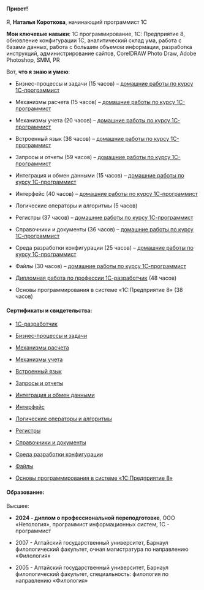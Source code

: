 #### Привет!

Я, **Наталья Короткова**, начинающий программист 1С

**Мои ключевые навыки**: 1С программирование,  1С: Предприятие 8,  обновление конфигурации  1С, аналитический склад ума,  работа с базами данных,  работа с большим объемом информации,  разработка инструкций, администрирование сайтов, CorelDRAW Photo Draw, Adobe Photoshop, SMM, PR

Вот, **что я знаю и умею**:

- Бизнес-процессы и задачи (15 часов) – [домашние работы по курсу 1С-программист](Бизнес-процессы-и-задачи)
  
- Механизмы расчета (15 часов) – [домашние работы по курсу 1С-программист](Механизмы-расчета)

 - Механизмы учета (20 часов) – [домашние работы по курсу 1С-программист](Механизмы-учета)
   
 - Встроенный язык (36 часов) – [домашние работы по курсу 1С-программист](Встроенный-язык)
   
 - Запросы и отчеты (59 часов) – [домашние работы по курсу 1С-программист](Запросы-и-отчеты)
   
 - Интеграция и обмен данными (15 часов) – [домашние работы по курсу 1С-программист](Интеграция-и-обмен-данными)
   
 - Интерфейс (40 часов) – [домашние работы по курсу 1С-программист](Интерфейсы)
   
 - Логические операторы и алгоритмы (5 часов)
   
 - Регистры (37 часов) – [домашние работы по курсу 1С-программист](Регистры)
   
 - Справочники и документы (36 часов) – [домашние работы по курсу 1С-программист](Справочники-и-документы)
   
 - Среда разработки конфигурации (25 часов) – [домашние работы по курсу 1С-программист](Среда-разработки-конфигурации)
   
 - Файлы (30 часов) – [домашние работы по курсу 1С-программист](Файлы)
   
- [Дипломная работа по профессии 1С-разработчик](Дипломная-работа-по-профессии-1С-разработчик) (48 часов)
  
- Основы программирования в системе «1C:Предприятие 8» (38 часов)
  
#### Сертификаты и свидетельства:

- [1С-разработчик](Сертификаты-и-свидетельства/1СПрограммист.pdf)
   
- [Бизнес-процессы и задачи](Сертификаты-и-свидетельства/Бизнес-процессы-и-задачи.pdf)
   
 - [Механизмы расчета](Сертификаты-и-свидетельства/Механизмы-расчета.pdf)
    
 - [Механизмы учета](Сертификаты-и-свидетельства/Механизмы-учета.pdf)
    
 - [Встроенный язык](Сертификаты-и-свидетельства/Встроенный-язык.pdf)
    
 - [Запросы и отчеты](Сертификаты-и-свидетельства/Запросы-и-отчеты.pdf)
    
 - [Интеграция и обмен данными](Сертификаты-и-свидетельства/Интеграция-и-обмен-данными.pdf)
    
 - [Интерфейс](Сертификаты-и-свидетельства/Интерфейс.pdf)
    
 - [Логические операторы и алгоритмы](Сертификаты-и-свидетельства/Логические-операторы-и-алгоритмы.pdf)
   
 - [Регистры](Сертификаты-и-свидетельства/Регистры.pdf)
    
 - [Справочники и документы](Сертификаты-и-свидетельства/Справочники-и-документы.pdf)
    
 - [Среда разработки конфигурации](Сертификаты-и-свидетельства/Среда-разработки-и-конфигурация.pdf)
    
 - [Файлы](Сертификаты-и-свидетельства/Файлы.pdf)
    
 - [Основы программирования в системе «1C:Предприятие 8»](Сертификаты-и-свидетельства/Свидетельство-1С.pdf)
   
#### Образование:

Высшее:

- **2024 -  диплом о профессиональной переподготовке**, ООО «Нетология», программист информационных систем, 1С - программист
  
- 2007 - Алтайский государственный университет, Барнаул филологический факультет, очная магистратура по направлению «Филология»
   
- 2005 - Алтайский государственный университет, Барнаул филологический факультет, специальность: филология по направлению «Филология»
  
